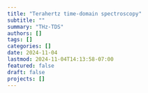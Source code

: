 ```yaml
---
title: "Terahertz time-domain spectroscopy"
subtitle: ""
summary: "THz-TDS"
authors: []
tags: []
categories: []
date: 2024-11-04
lastmod: 2024-11-04T14:13:58-07:00
featured: false
draft: false
projects: []
---
```



